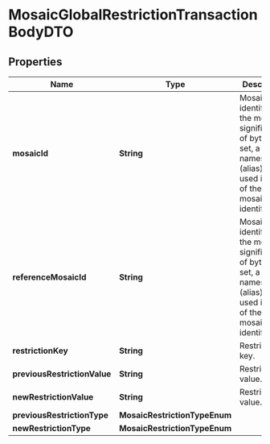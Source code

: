 

# MosaicGlobalRestrictionTransactionBodyDTO


## Properties

| Name | Type | Description | Notes |
|------------ | ------------- | ------------- | -------------|
|**mosaicId** | **String** | Mosaic identifier. If the most significant bit of byte 0 is set, a namespaceId (alias) is used instead of the real mosaic identifier.  |  |
|**referenceMosaicId** | **String** | Mosaic identifier. If the most significant bit of byte 0 is set, a namespaceId (alias) is used instead of the real mosaic identifier.  |  |
|**restrictionKey** | **String** | Restriction key. |  |
|**previousRestrictionValue** | **String** | Restriction value. |  |
|**newRestrictionValue** | **String** | Restriction value. |  |
|**previousRestrictionType** | **MosaicRestrictionTypeEnum** |  |  |
|**newRestrictionType** | **MosaicRestrictionTypeEnum** |  |  |



